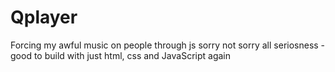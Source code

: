 # Qplayer
Forcing my awful music on people through js
sorry not sorry
all seriosness - good to build with just html, css and JavaScript again
